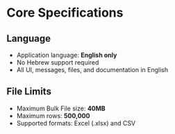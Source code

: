 # Core Specifications

## Language
- Application language: **English only**
- No Hebrew support required
- All UI, messages, files, and documentation in English

## File Limits
- Maximum Bulk File size: **40MB**
- Maximum rows: **500,000**
- Supported formats: Excel (.xlsx) and CSV